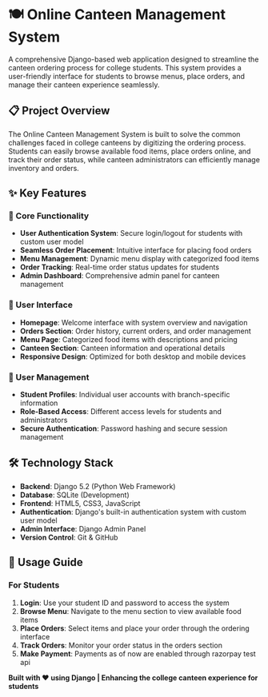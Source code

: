 # 🍽️ Online Canteen Management System

A comprehensive Django-based web application designed to streamline the canteen ordering process for college students. This system provides a user-friendly interface for students to browse menus, place orders, and manage their canteen experience seamlessly.

## 📋 Project Overview

The Online Canteen Management System is built to solve the common challenges faced in college canteens by digitizing the ordering process. Students can easily browse available food items, place orders online, and track their order status, while canteen administrators can efficiently manage inventory and orders.

## ✨ Key Features

### 🎯 Core Functionality
- **User Authentication System**: Secure login/logout for students with custom user model
- **Seamless Order Placement**: Intuitive interface for placing food orders
- **Menu Management**: Dynamic menu display with categorized food items
- **Order Tracking**: Real-time order status updates for students
- **Admin Dashboard**: Comprehensive admin panel for canteen management

### 🎨 User Interface
- **Homepage**: Welcome interface with system overview and navigation
- **Orders Section**: Order history, current orders, and order management
- **Menu Page**: Categorized food items with descriptions and pricing
- **Canteen Section**: Canteen information and operational details
- **Responsive Design**: Optimized for both desktop and mobile devices

### 👥 User Management
- **Student Profiles**: Individual user accounts with branch-specific information
- **Role-Based Access**: Different access levels for students and administrators
- **Secure Authentication**: Password hashing and secure session management

## 🛠️ Technology Stack

- **Backend**: Django 5.2 (Python Web Framework)
- **Database**: SQLite (Development)
- **Frontend**: HTML5, CSS3, JavaScript
- **Authentication**: Django's built-in authentication system with custom user model
- **Admin Interface**: Django Admin Panel
- **Version Control**: Git & GitHub

## 🎯 Usage Guide

### For Students
1. **Login**: Use your student ID and password to access the system
2. **Browse Menu**: Navigate to the menu section to view available food items
3. **Place Orders**: Select items and place your order through the ordering interface
4. **Track Orders**: Monitor your order status in the orders section
5. **Make Payment**: Payments as of now are enabled through razorpay test api


**Built with ❤️ using Django | Enhancing the college canteen experience for students**